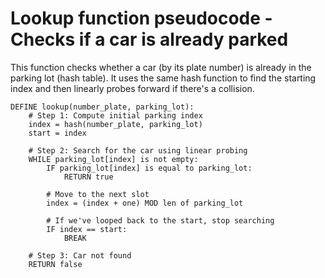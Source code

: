 # Lookup function pseudocode - Checks if a car is already parked

This function checks whether a car (by its plate number) is already in the parking lot (hash table).
It uses the same hash function to find the starting index and then linearly probes forward if there's a collision.

```
DEFINE lookup(number_plate, parking_lot):
    # Step 1: Compute initial parking index
    index = hash(number_plate, parking_lot)
    start = index

    # Step 2: Search for the car using linear probing
    WHILE parking_lot[index] is not empty:
        IF parking_lot[index] is equal to parking_lot:
            RETURN true
        
        # Move to the next slot
        index = (index + one) MOD len of parking_lot

        # If we've looped back to the start, stop searching
        IF index == start:
            BREAK

    # Step 3: Car not found
    RETURN false
